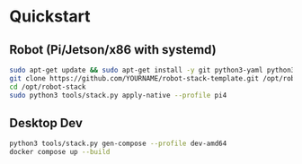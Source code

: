 # Quickstart

## Robot (Pi/Jetson/x86 with systemd)
```bash
sudo apt-get update && sudo apt-get install -y git python3-yaml python3-jinja2
git clone https://github.com/YOURNAME/robot-stack-template.git /opt/robot-stack
cd /opt/robot-stack
sudo python3 tools/stack.py apply-native --profile pi4
```

## Desktop Dev
```bash
python3 tools/stack.py gen-compose --profile dev-amd64
docker compose up --build
```
